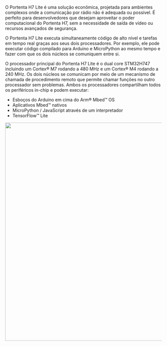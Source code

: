 O Portenta H7 Lite é uma solução econômica, projetada para ambientes complexos onde a comunicação por rádio não é adequada ou possível. É perfeito para desenvolvedores que desejam aproveitar o poder computacional do Portenta H7, sem a necessidade de saída de vídeo ou recursos avançados de segurança. 

O Portenta H7 Lite executa simultaneamente código de alto nível e tarefas em tempo real graças aos seus dois processadores. Por exemplo, ele pode executar código compilado para Arduino e MicroPython ao mesmo tempo e fazer com que os dois núcleos se comuniquem entre si.

O processador principal do Portenta H7 Lite é o dual core STM32H747 incluindo um Cortex® M7 rodando a 480 MHz e um Cortex® M4 rodando a 240 MHz. Os dois núcleos se comunicam por meio de um mecanismo de chamada de procedimento remoto que permite chamar funções no outro processador sem problemas. Ambos os processadores compartilham todos os periféricos in-chip e podem executar: 

* Esboços do Arduino em cima do Arm® Mbed™ OS
* Aplicativos Mbed™ nativos
* MicroPython / JavaScript através de um interpretador
* TensorFlow™ Lite

<div align="center">
<img src="https://user-images.githubusercontent.com/87787728/175650962-e308e1c7-c03d-4dee-841c-fdad39bac776.jpg" width="700px" />
</div>
